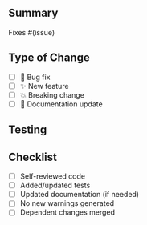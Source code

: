 ## Summary
<!-- Brief description of changes and the issue fixed (if applicable) -->

Fixes #(issue)

## Type of Change
- [ ] 🐛 Bug fix
- [ ] ✨ New feature
- [ ] 💥 Breaking change
- [ ] 📝 Documentation update

## Testing
<!-- How did you verify your changes? -->

## Checklist
- [ ] Self-reviewed code
- [ ] Added/updated tests
- [ ] Updated documentation (if needed)
- [ ] No new warnings generated
- [ ] Dependent changes merged